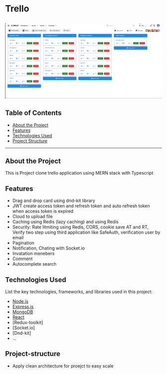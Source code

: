 # Trello

## ![](demo.png)

## Table of Contents

- [About the Project](#about-the-project)
- [Features](#features)
- [Technologies Used](#technologies-used)
- [Project Structure](#project-structure)

---

## About the Project

This is Project clone trello application using MERN stack with Typescript

## Features

- Drag and drop card using dnd-kit library
- JWT create access token and refresh token and auto refresh token when access token is expired
- Cloud to upload file
- Caching using Redis (lazy caching) and using Redis
- Security: Rate litmiting using Redis, CORS, cookie save AT and RT, Verify two step using third application like SafeAuth, verification user by email
- Pagination
- Notification, Chating with Socket.io
- Invatation menebers
- Comment
- Autocomplete search

## Technologies Used

List the key technologies, frameworks, and libraries used in this project:

- [Node.js](https://nodejs.org/)
- [Express.js](https://expressjs.com/)
- [MongoDB](https://www.mongodb.com/)
- [React](https://reactjs.org/)
- [Redux-toolkit]
- [Socket.io]
- [Dnd-kit]
- ...

## Project-structure

- Apply clean architecture for proejct to easy scale
